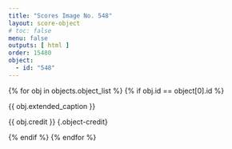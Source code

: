 ```yaml
---
title: "Scores Image No. 548"
layout: score-object
# toc: false
menu: false
outputs: [ html ]
order: 15480
object:
  - id: "548"
---
```


{% for obj in objects.object_list %}
{% if obj.id == object[0].id %}

{{ obj.extended_caption }}

{{ obj.credit }} {.object-credit}

{% endif %}
{% endfor %}
